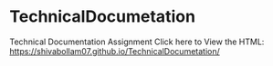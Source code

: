 # TechnicalDocumetation
Technical Documentation Assignment
Click here to View the HTML: https://shivabollam07.github.io/TechnicalDocumetation/
